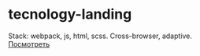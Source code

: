 # tecnology-landing
Stack: webpack, js, html, scss. Cross-browser, adaptive.\
[Посмотреть](https://stongwill.github.io/tecnology-landing/)
